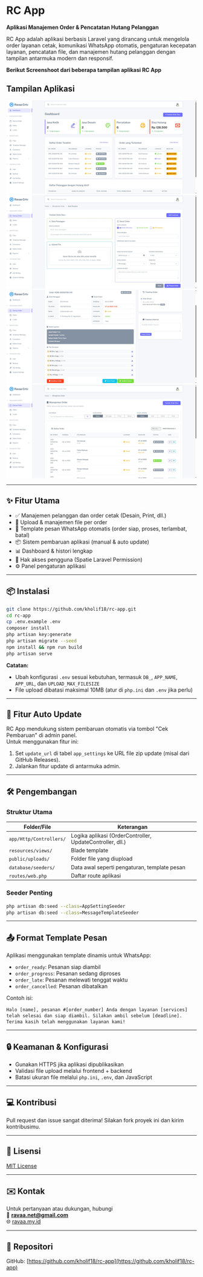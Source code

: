# RC App

**Aplikasi Manajemen Order & Pencatatan Hutang Pelanggan**

RC App adalah aplikasi berbasis Laravel yang dirancang untuk mengelola order layanan cetak, komunikasi WhatsApp otomatis, pengaturan kecepatan layanan, pencatatan file, dan manajemen hutang pelanggan dengan tampilan antarmuka modern dan responsif.

**Berikut Screenshoot dari beberapa tampilan aplikasi RC App**
## Tampilan Aplikasi

![Dashboard](public/template/assets/img/dashboard.jpg)
![Add Order](public/template/assets/img/add-order.jpg)
![Detail Order](public/template/assets/img/Detail-order.jpg)
![Manajemen Order](public/template/assets/img/Manajemen-order.jpg)

---

## ✨ Fitur Utama

- ✅ Manajemen pelanggan dan order cetak (Desain, Print, dll.)
- 📁 Upload & manajemen file per order
- 💬 Template pesan WhatsApp otomatis (order siap, proses, terlambat, batal)
- 📦 Sistem pembaruan aplikasi (manual & auto update)
- 📊 Dashboard & histori lengkap
- 🔐 Hak akses pengguna (Spatie Laravel Permission)
- ⚙️ Panel pengaturan aplikasi

---

## 📦 Instalasi

```bash
git clone https://github.com/kholif18/rc-app.git
cd rc-app
cp .env.example .env
composer install
php artisan key:generate
php artisan migrate --seed
npm install && npm run build
php artisan serve
```

**Catatan:**

- Ubah konfigurasi `.env` sesuai kebutuhan, termasuk `DB_`, `APP_NAME`, `APP_URL`, dan `UPLOAD_MAX_FILESIZE`
- File upload dibatasi maksimal 10MB (atur di `php.ini` dan `.env` jika perlu)

---

## 🧪 Fitur Auto Update

RC App mendukung sistem pembaruan otomatis via tombol "Cek Pembaruan" di admin panel.\
Untuk menggunakan fitur ini:

1. Set `update_url` di tabel `app_settings` ke URL file zip update (misal dari GitHub Releases).
2. Jalankan fitur update di antarmuka admin.

---

## 🛠 Pengembangan

### Struktur Utama

| Folder/File             | Keterangan                                                |
| ----------------------- | --------------------------------------------------------- |
| `app/Http/Controllers/` | Logika aplikasi (OrderController, UpdateController, dll.) |
| `resources/views/`      | Blade template                                            |
| `public/uploads/`       | Folder file yang diupload                                 |
| `database/seeders/`     | Data awal seperti pengaturan, template pesan              |
| `routes/web.php`        | Daftar route aplikasi                                     |

### Seeder Penting

```bash
php artisan db:seed --class=AppSettingSeeder
php artisan db:seed --class=MessageTemplateSeeder
```

---

## 📤 Format Template Pesan

Aplikasi menggunakan template dinamis untuk WhatsApp:

- `order_ready`: Pesanan siap diambil
- `order_progress`: Pesanan sedang diproses
- `order_late`: Pesanan melewati tenggat waktu
- `order_cancelled`: Pesanan dibatalkan

Contoh isi:

```plaintext
Halo [name], pesanan #[order_number] Anda dengan layanan [services] telah selesai dan siap diambil. Silakan ambil sebelum [deadline]. Terima kasih telah menggunakan layanan kami!
```

---

## 🔒 Keamanan & Konfigurasi

- Gunakan HTTPS jika aplikasi dipublikasikan
- Validasi file upload melalui frontend + backend
- Batasi ukuran file melalui `php.ini`, `.env`, dan JavaScript

---

## 💻 Kontribusi

Pull request dan issue sangat diterima! Silakan fork proyek ini dan kirim kontribusimu.

---

## 📃 Lisensi

[MIT License](LICENSE)

---

## ✉️ Kontak

Untuk pertanyaan atau dukungan, hubungi\
📧 [**ravaa.net@gmail.com**](mailto\:ravaa.net@gmail.com)\
🌐 [ravaa.my.id](https://ravaa.my.id)

---

## 🔖 Repositori

GitHub: [https://github.com/kholif18/rc-app](https://github.com/kholif18/rc-app)

